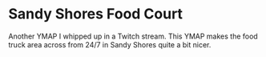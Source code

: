 # Sandy Shores Food Court
 Another YMAP I whipped up in a Twitch stream.  This YMAP makes the food truck area across from 24/7 in Sandy Shores quite a bit nicer.

